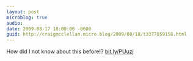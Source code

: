 ```yaml
---
layout: post
microblog: true
audio: 
date: 2009-08-17 18:00:00 -0600
guid: http://craigmcclellan.micro.blog/2009/08/18/t3377859158.html
---
```

How did I not know about this before!? [bit.ly/PUuzj](http://bit.ly/PUuzj)
